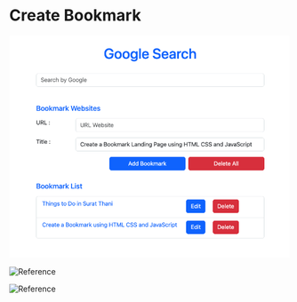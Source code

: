# Create Bookmark

<img src='images/ScreenShot.png'>

![Reference](https://github.com/Jaredk3nt/homepage/tree/master)

![Reference](https://www.geeksforgeeks.org/create-a-bookmark-landing-page-using-html-css-and-javascript/)

